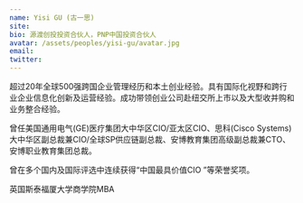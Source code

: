```yaml
---
name: Yisi GU (古一思)
site: 
bio: 源渡创投投资合伙人，PNP中国投资合伙人
avatar: /assets/peoples/yisi-gu/avatar.jpg
email: 
twitter: 
---
```


超过20年全球500强跨国企业管理经历和本土创业经验。具有国际化视野和跨行业企业信息化创新及运营经验。成功带领创业公司赴纽交所上市以及大型收并购和业务整合经验。

曾任美国通用电气(GE)医疗集团大中华区CIO/亚太区CIO、思科(Cisco Systems)大中华区副总裁兼CIO/全球SP供应链副总裁、安博教育集团高级副总裁兼CTO、安博职业教育集团总裁。

曾在多个国内及国际评选中连续获得“中国最具价值CIO ”等荣誉奖项。

英国斯泰福厦大学商学院MBA
